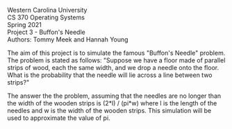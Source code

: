Western Carolina University  
CS 370 Operating Systems  
Spring 2021  
Project 3 - Buffon's Needle  
Authors: Tommy Meek and Hannah Young  

The aim of this project is to simulate the famous "Buffon's Needle" problem. 
The problem is stated as follows: "Suppose we have a floor made of parallel 
strips of wood, each the same width, and we drop a needle onto the floor. 
What is the probability that the needle will lie across a line between two 
strips?"

The answer the the problem, assuming that the needles are no longer than the 
width of the wooden strips is (2\*l) / (pi\*w) where l is the length of the 
needles and w is the width of the wooden strips. This simulation will be used 
to approximate the value of pi.
